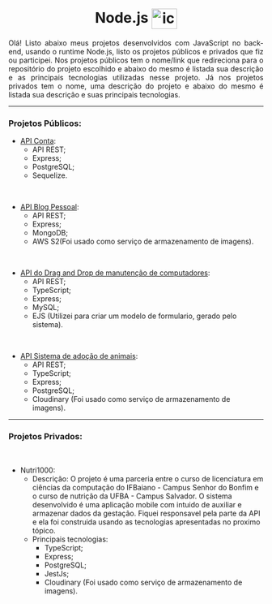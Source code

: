 <h1 align="center"> Node.js  <img align="center" alt="icon-NodeJs" height="40" width="50" src="https://cdn.jsdelivr.net/gh/devicons/devicon/icons/nodejs/nodejs-original.svg" /></h1>

<p align="justify"> 
Olá! Listo abaixo meus projetos desenvolvidos com JavaScript no back-end, usando o runtime Node.js, listo os projetos públicos e privados que fiz ou participei. Nos projetos públicos tem o nome/link que redireciona para o repositório do projeto escolhido e abaixo do mesmo é listada sua descrição e as principais tecnologias utilizadas nesse projeto. Já nos projetos privados tem o nome, uma descrição do projeto e abaixo do mesmo é listada sua descrição e suas principais tecnologias.
</p>

_____
### Projetos Públicos:
  * [API Conta](https://github.com/araujo21x/ApiContas):
    * API REST;
    * Express;
    * PostgreSQL;
    * Sequelize.
 <br>
 
  * [API Blog Pessoal](https://github.com/araujo21x/API_Blog_Pessoal):
    * API REST;
    * Express;
    * MongoDB;
    * AWS S2(Foi usado como serviço de armazenamento de imagens).
 <br>
 
  * [API do Drag and Drop de manutenção de computadores](https://github.com/araujo21x/API_SM_dragAndDrop):
    * API REST;
    * TypeScript;
    * Express;
    * MySQL;
    * EJS (Utilizei para criar um modelo de formulario, gerado pelo sistema).
  <br>
  
  * [API Sistema de adoção de animais](https://github.com/araujo21x/API_adocao_animais):
    * API REST;
    * TypeScript;
    * Express;
    * PostgreSQL;
    * Cloudinary (Foi usado como serviço de armazenamento de imagens).

_____
### Projetos Privados:
 <br>
 
 * Nutri1000:
    * Descrição: O projeto é uma parceria entre o curso de licenciatura em ciências da computação do IFBaiano - Campus Senhor do Bonfim e o curso de nutrição da UFBA - Campus Salvador. O sistema desenvolvido é uma aplicação mobile com intuido de auxiliar e armazenar dados da gestação. Fiquei responsavel pela parte da API e ela foi construida usando as tecnologias apresentadas no proximo tópico.
    * Principais tecnologias:
      * TypeScript;
      * Express;
      * PostgreSQL;
      * JestJs;
      * Cloudinary (Foi usado como serviço de armazenamento de imagens).
